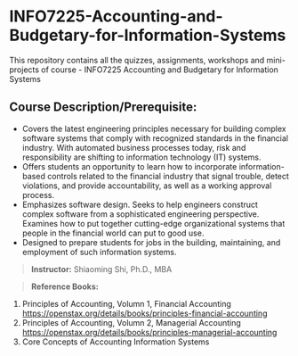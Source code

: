 # INFO7225-Accounting-and-Budgetary-for-Information-Systems
This repository contains all the quizzes, assignments, workshops and mini-projects of course - INFO7225 Accounting and Budgetary for Information Systems

## Course Description/Prerequisite:
* Covers the latest engineering principles necessary for building complex software systems that comply with recognized standards in the financial industry. With automated business processes today, risk and responsibility are shifting to information technology (IT) systems. 
* Offers students an opportunity to learn how to incorporate information-based controls related to the financial industry that signal trouble, detect violations, and provide accountability, as well as a working approval process. 
* Emphasizes software design. Seeks to help engineers construct complex software from a sophisticated engineering perspective. Examines how to put together cutting-edge organizational systems that people in the financial world can put to good use. 
* Designed to prepare students for jobs in the building, maintaining, and employment of such information systems.


> **Instructor:** Shiaoming Shi, Ph.D., MBA

> **Reference Books:** 
 1. Principles of Accounting, Volumn 1, Financial Accounting
    https://openstax.org/details/books/principles-financial-accounting
 2. Principles of Accounting, Volumn 2, Managerial Accounting
    https://openstax.org/details/books/principles-managerial-accounting
 3. Core Concepts of Accounting Information Systems
   